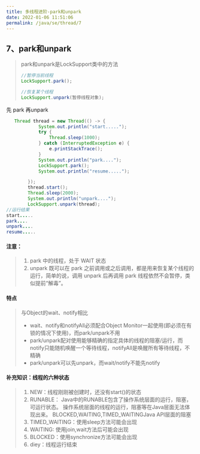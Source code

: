 ```yaml
---
title: 多线程进阶-park和unpark
date: 2022-01-06 11:51:06
permalink: /java/se/thread/7
---
```


## 7、park和unpark

> park和unpark是LockSupport类中的方法
>
> ```java
> //暂停当前线程
> LockSupport.park();
> 
> //恢复某个线程
> LockSupport.unpark(暂停线程对象);
> ```

先 park 再unpark

```java
   Thread thread = new Thread(() -> {
            System.out.println("start.....");
            try {
                Thread.sleep(1000);
            } catch (InterruptedException e) {
                e.printStackTrace();
            }
            System.out.println("park....");
            LockSupport.park();
            System.out.println("resume.....");

        });
        thread.start();
        Thread.sleep(2000);
        System.out.println("unpark....");
        LockSupport.unpark(thread);
//运行结果
start.....
park....
unpark....
resume.....

```

#### 注意：

> 1. park 中的线程，处于 WAIT 状态
> 2. unpark 既可以在 park 之前调用或之后调用，都是用来恢复某个线程的运行，简单的说，调用 unpark 后再调用 park 线程依然不会暂停，类似提前“解毒”。



#### 特点

> 与Object的wait、notify相比
>
> - wait、notify和notifyAll必须配合Object Monitor一起使用(即必须在有锁的情况下使用)，而park/unpark不用
> - park/unpark配对使用能够精确的指定具体的线程的阻塞/运行，而notify只能随机唤醒一个等待线程，notifyAll是唤醒所有等待线程，不精确
> - park/unpark可以先unpark，而wait/notify不能先notify

#### 补充知识：线程的六种状态

> 1. NEW：线程刚刚被创建时，还没有start()的状态 
> 2. RUNABLE： Java中的RUNABLE包含了操作系统层面的运行，阻塞，可运行状态。 操作系统层面的线程的运行，阻塞等在Java层面无法体现出来。 BLOCKED,WAITING,TIMED_WAITINGJava API层面的阻塞 
> 3. TIMED_WAITING：使用sleep方法可能会出现 
> 4. WAITING: 使用join,wait方法后可能会出现 
> 5. BLOCKED：使用synchronize方法可能会出现 
> 6. diey：线程运行结束


